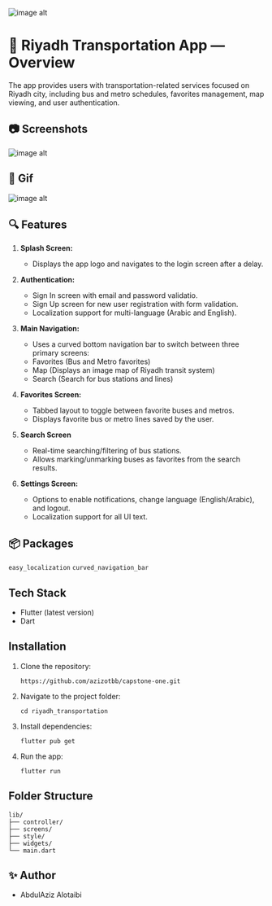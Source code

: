 ![image alt](https://cdn.tuwaiq.edu.sa/landing/images/logo/logo-h.png)

# 📘 Riyadh Transportation App — Overview

The app provides users with transportation-related services focused on Riyadh city, including bus and metro schedules, favorites management, map viewing, and user authentication.

## 📷 Screenshots

![image alt]()

## 🎥 Gif

![image alt]()

## 🔍 Features

1. **Splash Screen:**

   - Displays the app logo and navigates to the login screen after a delay.

2. **Authentication:**

   - Sign In screen with email and password validatio.
   - Sign Up screen for new user registration with form validation.
   - Localization support for multi-language (Arabic and English).

3. **Main Navigation:**

   - Uses a curved bottom navigation bar to switch between three primary screens:
   - Favorites (Bus and Metro favorites)
   - Map (Displays an image map of Riyadh transit system)
   - Search (Search for bus stations and lines)

4. **Favorites Screen:**

   - Tabbed layout to toggle between favorite buses and metros.
   - Displays favorite bus or metro lines saved by the user.

5. **Search Screen**

   - Real-time searching/filtering of bus stations.
   - Allows marking/unmarking buses as favorites from the search results.

6. **Settings Screen:**
   - Options to enable notifications, change language (English/Arabic), and logout.
   - Localization support for all UI text.

## 📦 Packages

`easy_localization`
`curved_navigation_bar`

## Tech Stack

- Flutter (latest version)
- Dart

## Installation

1.  Clone the repository:

    `https://github.com/azizotbb/capstone-one.git`

2.  Navigate to the project folder:

    `cd riyadh_transportation`

3.  Install dependencies:

    `flutter pub get`

4.  Run the app:

    `flutter run`

## Folder Structure

    lib/
    ├── controller/
    ├── screens/
    ├── style/
    ├── widgets/
    └── main.dart

## ✨ Author

- AbdulAziz Alotaibi
